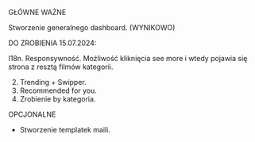 GŁÓWNE WAŻNE

Stworzenie generalnego dashboard. (WYNIKOWO)

DO ZROBIENIA 15.07.2024:

I18n.
Responsywność.
Możliwość kliknięcia see more i wtedy pojawia się strona z resztą filmów kategorii.

2. Trending + Swipper.
3. Recommended for you.
4. Zrobienie by kategoria.

OPCJONALNE

- Stworzenie templatek maili.
